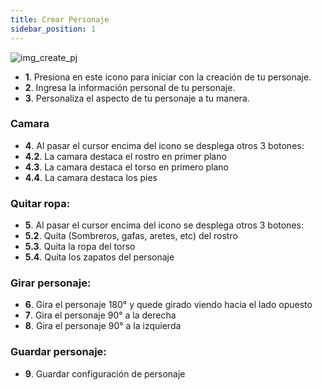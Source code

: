 ```yaml
---
title: Crear Personaje
sidebar_position: 1
---
```



![img_create_pj](https://cdn.discordapp.com/attachments/1187993860329189436/1190011070660755456/image_createpj_3.png?ex=65a03f2c&is=658dca2c&hm=1e1965399db907b4abdb2bd2cb0347aadff9ce71ee8438e10de9813b4d550ff1&)

- **1**. Presiona en este icono para iniciar con la creación de tu personaje.
- **2**. Ingresa la información personal de tu personaje.
- **3**. Personaliza el aspecto de tu personaje a tu manera.

### Camara
- **4**. Al pasar el cursor encima del icono se desplega otros 3 botones:
- **4.2**. La camara destaca el rostro en primer plano
- **4.3**. La camara destaca el torso en primero plano
- **4.4**. La camara destaca los pies

### Quitar ropa:
- **5**. Al pasar el cursor encima del icono se desplega otros 3 botones:
- **5.2**. Quita (Sombreros, gafas, aretes, etc) del rostro
- **5.3**. Quita la ropa del torso
- **5.4**. Quita los zapatos del personaje

### Girar personaje:
- **6**. Gira el personaje 180° y quede girado viendo hacia el lado opuesto
- **7**. Gira el personaje 90° a la derecha
- **8**. Gira el personaje 90° a la izquierda

### Guardar personaje:
- **9**. Guardar configuración de personaje

<!-- :::info
Recuerda que
::: -->

<!-- ![Img_Res_1](https://cdn.discordapp.com/attachments/901151708879667320/1187807255551283200/1_createpj.PNG?ex=65983ab6&is=6585c5b6&hm=10a417f3a6ddfda4d2c3f7142a1b72f44f8ea42b5a619aaf1f6c3ee1e78d3d71&) -->



<!-- ![AddPj](https://cdn.discordapp.com/attachments/1187993860329189436/1187995730774872185/buttonaddpj.png?ex=6598ea3e&is=6586753e&hm=ac66d0a6d5d1811c87b932d9c3cffec6398d5e335447cea43ca35be8d0e9a1f6&)   -->

<!-- Lo siguiente será completar tu registro **Ten en cuenta que esta información es importante, porque es como otras personas te conoceran en la ciudad.** -->


<!-- ![RegisterDniPj](https://cdn.discordapp.com/attachments/1187993860329189436/1187994736603168818/image.png?ex=6598e951&is=65867451&hm=1e4187406b0f4c3fce87e8fd0268c1c337a922ee5a639438b2616db0d06948cd&)  -->

<!-- Modificar tu personaje con una gran variedad de opciones a elegir. -->

<!-- ![EditPj](https://cdn.discordapp.com/attachments/1187993860329189436/1187994684610588722/image.png?ex=6598e944&is=65867444&hm=d37e705d33492e7941da6b29c2e264434152efd0737b9f7d4b63f407a243189e&) -->

<!-- este método no es soportado por todas las implementaciones de Markdown, ya que es una extensión proporcionada por algunos renderizadores como Pandoc. -->

<!-- ![Img_Res_1](https://cdn.discordapp.com/attachments/901151708879667320/1187807255551283200/1_createpj.PNG?ex=65983ab6&is=6585c5b6&hm=10a417f3a6ddfda4d2c3f7142a1b72f44f8ea42b5a619aaf1f6c3ee1e78d3d71& =300x200) Pandoc -->


<!-- Codigo HTML en Markdown puede no funcionar en algunas plataformas o aplicaciones que no soporten la renderización o limpieza de HTML. GitHub no permite utilizar el atributo style en la etiqueta <img> por motivos de seguridad. Además se pierden ventajasde usar Markdown, como la simplicidad y la portabilidad. -->

<!-- <img src="https://cdn.discordapp.com/attachments/901151708879667320/1187807255551283200/1_createpj.PNG?ex=65983ab6&is=6585c5b6&hm=10a417f3a6ddfda4d2c3f7142a1b72f44f8ea42b5a619aaf1f6c3ee1e78d3d71&" alt="Ejemplo" width="300" height="200"> -->

<!-- <p Align="center">
    <img src="" alt="" style="">
</p> -->

<!-- <img src="" alt="" style=""> -->

<!-- :::caution MODIFICACIONES EN CREACIÓN DE PERSONAJE
Muy pronto estará disponible para su visualización
::: -->